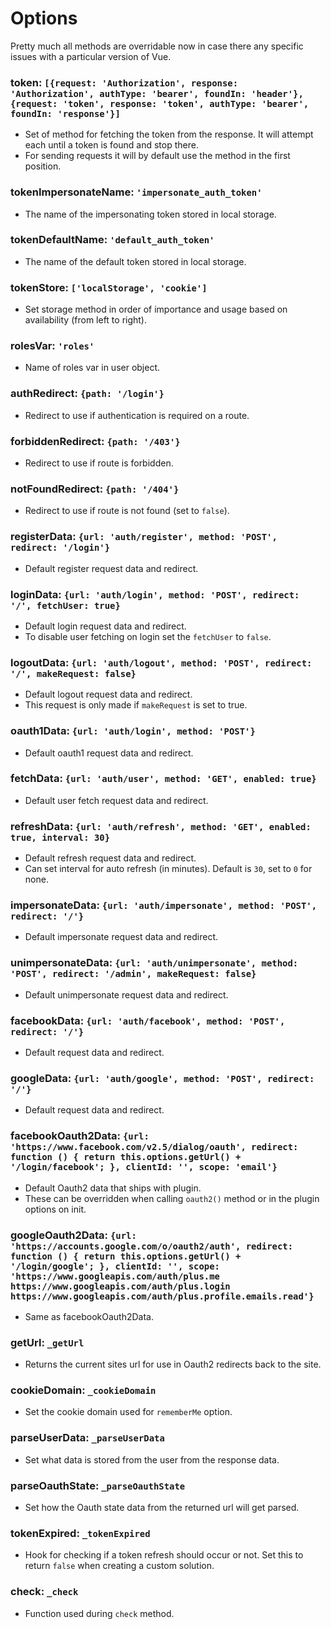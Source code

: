 # Options

Pretty much all methods are overridable now in case there any specific issues with a particular version of Vue.

### token: `[{request: 'Authorization', response: 'Authorization', authType: 'bearer', foundIn: 'header'}, {request: 'token', response: 'token', authType: 'bearer', foundIn: 'response'}]`

* Set of method for fetching the token from the response. It will attempt each until a token is found and stop there.
* For sending requests it will by default use the method in the first position.

### tokenImpersonateName: `'impersonate_auth_token'`

* The name of the impersonating token stored in local storage.

### tokenDefaultName: `'default_auth_token'`

* The name of the default token stored in local storage.

### tokenStore: `['localStorage', 'cookie']`

* Set storage method in order of importance and usage based on availability (from left to right).

### rolesVar: `'roles'`

* Name of roles var in user object.

### authRedirect: `{path: '/login'}`

* Redirect to use if authentication is required on a route.

### forbiddenRedirect: `{path: '/403'}`

* Redirect to use if route is forbidden.

### notFoundRedirect: `{path: '/404'}`

* Redirect to use if route is not found (set to `false`).

### registerData: `{url: 'auth/register', method: 'POST', redirect: '/login'}`

* Default register request data and redirect.

### loginData: `{url: 'auth/login', method: 'POST', redirect: '/', fetchUser: true}`

* Default login request data and redirect.
* To disable user fetching on login set the `fetchUser` to `false`.

### logoutData: `{url: 'auth/logout', method: 'POST', redirect: '/', makeRequest: false}`

* Default logout request data and redirect.
* This request is only made if `makeRequest` is set to true.

### oauth1Data: `{url: 'auth/login', method: 'POST'}`

* Default oauth1 request data and redirect.

### fetchData: `{url: 'auth/user', method: 'GET', enabled: true}`

* Default user fetch request data and redirect.

### refreshData: `{url: 'auth/refresh', method: 'GET', enabled: true, interval: 30}`

* Default refresh request data and redirect.
* Can set interval for auto refresh (in minutes). Default is `30`, set to `0` for none.

### impersonateData: `{url: 'auth/impersonate', method: 'POST', redirect: '/'}`

* Default impersonate request data and redirect.

### unimpersonateData: `{url: 'auth/unimpersonate', method: 'POST', redirect: '/admin', makeRequest: false}`

* Default unimpersonate request data and redirect.

### facebookData: `{url: 'auth/facebook', method: 'POST', redirect: '/'}`

* Default  request data and redirect.

### googleData: `{url: 'auth/google', method: 'POST', redirect: '/'}`

* Default  request data and redirect.

### facebookOauth2Data: `{url: 'https://www.facebook.com/v2.5/dialog/oauth', redirect: function () { return this.options.getUrl() + '/login/facebook'; }, clientId: '', scope: 'email'}`

* Default Oauth2 data that ships with plugin.
* These can be overridden when calling `oauth2()` method or in the plugin options on init.

### googleOauth2Data: `{url: 'https://accounts.google.com/o/oauth2/auth', redirect: function () { return this.options.getUrl() + '/login/google'; }, clientId: '', scope: 'https://www.googleapis.com/auth/plus.me https://www.googleapis.com/auth/plus.login https://www.googleapis.com/auth/plus.profile.emails.read'}`

* Same as facebookOauth2Data.

### getUrl: `_getUrl`

* Returns the current sites url for use in Oauth2 redirects back to the site.

### cookieDomain: `_cookieDomain`

* Set the cookie domain used for `rememberMe` option.

### parseUserData: `_parseUserData`

* Set what data is stored from the user from the response data.

### parseOauthState: `_parseOauthState`

* Set how the Oauth state data from the returned url will get parsed.

### tokenExpired: `_tokenExpired`

* Hook for checking if a token refresh should occur or not. Set this to return `false` when creating a custom solution.

### check: `_check`

* Function used during `check` method. 